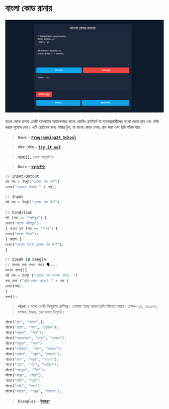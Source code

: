 # বাংলা কোড রানার
<img src="bncoderun.PNG" >

বাংলা কোড রানার একটি অনলাইন অ্যাডভান্সড বাংলা কোডিং প্ল্যাটফর্ম যা ব্যবহারকারীদের বাংলা কোড রান এবং টেস্ট করার সুযোগ দেয়। এটি ছোটদের জন্য মজার টুল, যা বাংলা কোড লেখা, রান করা এবং ছবি আঁকা যায়।
> **```News```** - [**```Programming24 School```**](https://programming24.school.blog/%e0%a6%ac%e0%a6%be%e0%a6%82%e0%a6%b2%e0%a6%be-%e0%a6%aa%e0%a7%8d%e0%a6%b0%e0%a7%8b%e0%a6%97%e0%a7%8d%e0%a6%b0%e0%a6%be%e0%a6%ae%e0%a6%bf%e0%a6%82-%e0%a6%ad%e0%a6%be%e0%a6%b7%e0%a6%be/)

> **```লাইভ পেইজ```** -
[**```Try it out```**](https://anisurrahmanju.github.io/bangla-code-runner/)

> [```পতাকা();```](https://github.com/ikrum/potaka) ```থেকে অনুপ্রাণিত।```

>  **```Docs```** -
[**```ডকুমেন্টেশন```**](docs/ডকুমেন্টেশন.md)

```py
// Input/Output
ধরি নাম = ইনপুট("তোমার নাম কি?")
দেখাও("তোমাকে স্বাগতম " + নাম);
```
```py
// Input
ধরি নাম = ইনপুট("তোমার নাম কি?")

// Condition
যদি (নাম == "আনিছুর") {
দেখাও("হ্যালো আনিছুর");
} নাহলে যদি (নাম == "লিখন") {
দেখাও("হ্যালো লিখন");
} নাহলে {
দেখাও("ঘোড়ার ডিম! তোমার নাম কি?");
}
```
```py
// Speak in Bangla
// বাংলায় কথা বলতে পারবে 🗣️...
ফাংশন বলো(){
ধরি নাম = ইনপুট ("তোমার নাম বাংলায় লেখো: ")
কথা_বলো ("তুমি কেমন আছো? " + নাম )
দেখাও(নাম);
}
বলো();
```
> **`আঁকো()`** হলো একটি ভিজুয়াল গ্রাফিক্স। তোমরা ইচ্ছে করলে ছবি আঁকতে পারো। যেমন- `বৃত্ত`, `আয়তক্ষেত্র`, `বর্গক্ষেত্র`, `ত্রিভুজ`, `তারা`,`কচ্ছপ` ইত্যাদি।

```py
আঁকো("বৃত্ত", "কালো",);
আঁকো("তারা", "লাল", "ঘোরাও");
আঁকো("কচ্ছপ", "নীল");
আঁকো("আয়তক্ষেত্র", "হলুদ", "ঘোরাও");
আঁকো("ত্রিভুজ", "সাদা")
আঁকো("বর্গক্ষেত্র", "লাল", "ঘোরাও");
আঁকো("কচ্ছপ", "সবুজ", "লাফাও");
আঁকো("সাপ", "সবুজ", "লাফাও");
আঁকো("হৃদয়", "লাল", "ঘোরাও");
আঁকো("পঞ্চভুজ", "নীল");
আঁকো("মানুষ", "হলুদ");
আঁকো("বাড়ি", "সাদা")
আঁকো("গাড়ি", "লাল");
আঁকো("কচ্ছপ", "সবুজ", "লাফাও");
```

>**```Examples```** - [**```উদাহরণ```**](https://github.com/AnisurRahmanJU/bangla-code-runner/tree/main/examples)

